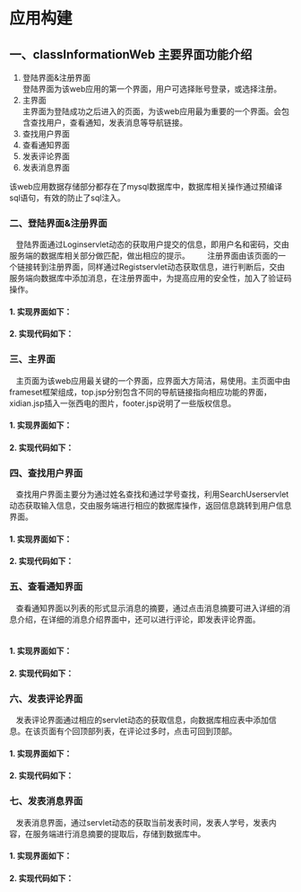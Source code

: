 # 应用构建
## 一、classInformationWeb 主要界面功能介绍
1. 登陆界面&注册界面
      
      登陆界面为该web应用的第一个界面，用户可选择账号登录，或选择注册。
2. 主界面
      
      主界面为登陆成功之后进入的页面，为该web应用最为重要的一个界面。会包含查找用户，查看通知，发表消息等导航链接。
3. 查找用户界面
4. 查看通知界面
5. 发表评论界面
6. 发表消息界面

该web应用数据存储部分都存在了mysql数据库中，数据库相关操作通过预编译sql语句，有效的防止了sql注入。
### 二、登陆界面&注册界面
    登陆界面通过Loginservlet动态的获取用户提交的信息，即用户名和密码，交由服务端的数据库相关部分做匹配，做出相应的提示。
    
    注册界面由该页面的一个链接转到注册界面，同样通过Registservlet动态获取信息，进行判断后，交由服务端向数据库中添加消息，在注册界面中，为提高应用的安全性，加入了验证码操作。
  
#### 1. 实现界面如下：
   
   
#### 2. 实现代码如下：
### 三、主界面
    主页面为该web应用最关键的一个界面，应界面大方简洁，易使用。主页面中由frameset框架组成，top.jsp分别包含不同的导航链接指向相应功能的界面，xidian.jsp插入一张西电的图片，footer.jsp说明了一些版权信息。
    
#### 1. 实现界面如下：
   
#### 2. 实现代码如下：
   
### 四、查找用户界面
    查找用户界面主要分为通过姓名查找和通过学号查找，利用SearchUserservlet动态获取输入信息，交由服务端进行相应的数据库操作，返回信息跳转到用户信息界面。
  
#### 1. 实现界面如下：
   
   
#### 2. 实现代码如下：

### 五、查看通知界面
    查看通知界面以列表的形式显示消息的摘要，通过点击消息摘要可进入详细的消息介绍，在详细的消息介绍界面中，还可以进行评论，即发表评论界面。    
  
#### 1. 实现界面如下：
   
   
#### 2. 实现代码如下：
### 六、发表评论界面
    发表评论界面通过相应的servlet动态的获取信息，向数据库相应表中添加信息。在该页面有个回顶部列表，在评论过多时，点击可回到顶部。
  
#### 1. 实现界面如下：
   
   
#### 2. 实现代码如下：
### 七、发表消息界面
    发表消息界面，通过servlet动态的获取当前发表时间，发表人学号，发表内容，在服务端进行消息摘要的提取后，存储到数据库中。
  
#### 1. 实现界面如下：
   
   
#### 2. 实现代码如下：
